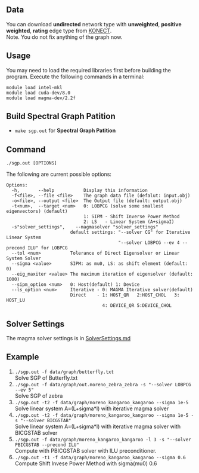## Data
You can download __undirected__ network type with __unweighted__, __positive weighted__,  __rating__ edge type from [KONECT](http://konect.uni-koblenz.de).  
Note. You do not fix anything of the graph now.  
## Usage
You may need to load the required libraries first before building the program. Execute the following commands in a terminal:  
```
module load intel-mkl  
module load cuda-dev/8.0  
module load magma-dev/2.2f  
```
## Build Spectral Graph Patition

* `make sgp.out` for __Spectral Graph Patition__  
## Command 

`./sgp.out [OPTIONS]`  

The following are current possible options:  

```
Options:
  -h,       --help           Display this information
  -f<file>, --file <file>    The graph data file (defalut: input.obj)
  -o<file>, --output <file>  The Output file (default: output.obj)
  -t<num>,  --target <num>   0: LOBPCG (solve some smallest eigenvectors) (default)
                             1: SIPM - Shift Inverse Power Method
                             2: LS   - Linear System (A+sigmaI)
  -s"solver_settings",    --magmasolver "solver_settings"
                        default settings: "--solver CG" for Iterative Linear System
                                          "--solver LOBPCG --ev 4 --precond ILU" for LOBPCG
  --tol <num>           Tolerance of Direct Eigensolver or Linear System Solver
  --sigma <value>       SIPM: as mu0, LS: as shift element (default: 0)
  --eig_maxiter <value> The maximum iteration of eigensolver (default: 1000)
  --sipm_option <num>   0: Host(default) 1: Device
  --ls_option <num>     Iterative - 0: MAGMA Iterative solver(default)
                        Direct    - 1: HOST_QR   2:HOST_CHOL   3: HOST_LU
                                    4: DEVICE_QR 5:DEVICE_CHOL
``` 
## Solver Settings
The magma solver settings is in [SolverSettings.md](SolverSettings.md)

## Example

1. `./sgp.out -f data/graph/butterfly.txt`  
    Solve SGP of Butterfly.txt
2. `./sgp.out -f data/graph/out.moreno_zebra_zebra -s "--solver LOBPCG --ev 5"`  
	Solve SGP of zebra
3. `./sgp.out -t2 -f data/graph/moreno_kangaroo_kangaroo --sigma 1e-5`  
	Solve linear system A=(L+sigma*I) with iterative magma solver 
4. `./sgp.out -t2 -f data/graph/moreno_kangaroo_kangaroo --sigma 1e-5 -s "--solver BICGSTAB"`  
    Solve linear system A=(L+sigma*I) with iterative magma solver with BICGSTAB solver  
5. `./sgp.out -f data/graph/moreno_kangaroo_kangaroo -l 3 -s "--solver PBICGSTAB --precond ILU"`  
    Compute with PBICGSTAB solver with ILU preconditioner.  
6.  `./sgp.out -t1 -f data/graph/moreno_kangaroo_kangaroo --sigma 0.6`  
    Compute Shift Invese Power Method with sigma(mu0) 0.6
